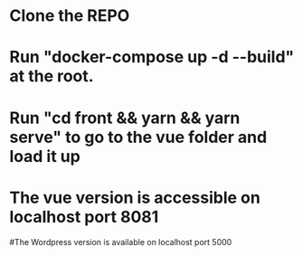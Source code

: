# Clone the REPO
# Run "docker-compose up -d --build" at the root.
# Run "cd front && yarn && yarn serve" to go to the vue folder and load it up
# The vue version is accessible on localhost port 8081
#The Wordpress version is available on localhost port 5000